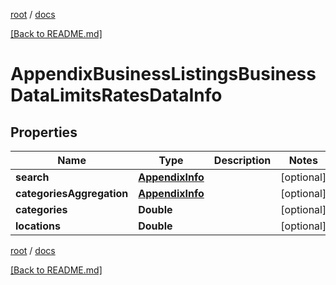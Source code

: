 [root](./../ "root") / [docs](./ "docs")

[[Back to README.md]](./../README.md "[Back to README.md]")

# AppendixBusinessListingsBusinessDataLimitsRatesDataInfo

## Properties

| Name | Type | Description | Notes |
|------------ | ------------- | ------------- | -------------|
|**search** | [**AppendixInfo**](AppendixInfo.md) |  |  [optional] |
|**categoriesAggregation** | [**AppendixInfo**](AppendixInfo.md) |  |  [optional] |
|**categories** | **Double** |  |  [optional] |
|**locations** | **Double** |  |  [optional] |

[root](./../ "root") / [docs](./ "docs")

[[Back to README.md]](./../README.md "[Back to README.md]")